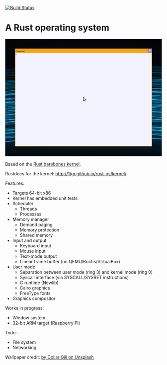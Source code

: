 [![Build Status](https://travis-ci.org/1tgr/rust-os.svg?branch=master)](https://travis-ci.org/1tgr/rust-os)

A Rust operating system
=======================

![Screenshot](src/screenshot.png)

Based on the [Rust barebones kernel](https://github.com/thepowersgang/rust-barebones-kernel).

Rustdocs for the kernel: http://1tgr.github.io/rust-os/kernel/

Features:
 - Targets 64-bit x86
 - Kernel has embedded unit tests
 - Scheduler
   - Threads
   - Processes
 - Memory manager
   - Demand paging
   - Memory protection
   - Shared memory
 - Input and output
   - Keyboard input
   - Mouse input
   - Text-mode output
   - Linear frame buffer (on QEMU/Bochs/VirtualBox)
 - User mode
   - Separation between user mode (ring 3) and kernel mode (ring 0)
   - Syscall interface (via SYSCALL/SYSRET instructions)
   - C runtime (Newlib)
   - Cairo graphics
   - FreeType fonts
 - Graphics compositor

Works in progress:
 - Window system
 - 32-bit ARM target (Raspberry Pi)

Todo:
 - File system
 - Networking

Wallpaper credit: [by Dollar Gill on Unsplash](https://unsplash.com/photos/aXw8_Mk0LXU)
